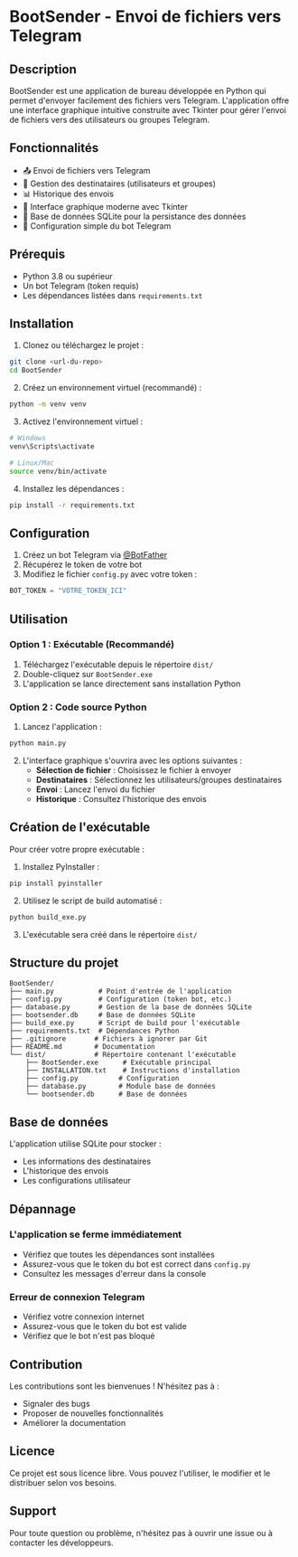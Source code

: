 # BootSender - Envoi de fichiers vers Telegram

## Description

BootSender est une application de bureau développée en Python qui permet d'envoyer facilement des fichiers vers Telegram. L'application offre une interface graphique intuitive construite avec Tkinter pour gérer l'envoi de fichiers vers des utilisateurs ou groupes Telegram.

## Fonctionnalités

- 📤 Envoi de fichiers vers Telegram
- 👥 Gestion des destinataires (utilisateurs et groupes)
- 📊 Historique des envois
- 🎨 Interface graphique moderne avec Tkinter
- 💾 Base de données SQLite pour la persistance des données
- 🔧 Configuration simple du bot Telegram

## Prérequis

- Python 3.8 ou supérieur
- Un bot Telegram (token requis)
- Les dépendances listées dans `requirements.txt`

## Installation

1. Clonez ou téléchargez le projet :
```bash
git clone <url-du-repo>
cd BootSender
```

2. Créez un environnement virtuel (recommandé) :
```bash
python -m venv venv
```

3. Activez l'environnement virtuel :
```bash
# Windows
venv\Scripts\activate

# Linux/Mac
source venv/bin/activate
```

4. Installez les dépendances :
```bash
pip install -r requirements.txt
```

## Configuration

1. Créez un bot Telegram via [@BotFather](https://t.me/botfather)
2. Récupérez le token de votre bot
3. Modifiez le fichier `config.py` avec votre token :
```python
BOT_TOKEN = "VOTRE_TOKEN_ICI"
```

## Utilisation

### Option 1 : Exécutable (Recommandé)
1. Téléchargez l'exécutable depuis le répertoire `dist/`
2. Double-cliquez sur `BootSender.exe`
3. L'application se lance directement sans installation Python

### Option 2 : Code source Python
1. Lancez l'application :
```bash
python main.py
```

2. L'interface graphique s'ouvrira avec les options suivantes :
   - **Sélection de fichier** : Choisissez le fichier à envoyer
   - **Destinataires** : Sélectionnez les utilisateurs/groupes destinataires
   - **Envoi** : Lancez l'envoi du fichier
   - **Historique** : Consultez l'historique des envois

## Création de l'exécutable

Pour créer votre propre exécutable :

1. Installez PyInstaller :
```bash
pip install pyinstaller
```

2. Utilisez le script de build automatisé :
```bash
python build_exe.py
```

3. L'exécutable sera créé dans le répertoire `dist/`

## Structure du projet

```
BootSender/
├── main.py           # Point d'entrée de l'application
├── config.py         # Configuration (token bot, etc.)
├── database.py       # Gestion de la base de données SQLite
├── bootsender.db     # Base de données SQLite
├── build_exe.py      # Script de build pour l'exécutable
├── requirements.txt  # Dépendances Python
├── .gitignore       # Fichiers à ignorer par Git
├── README.md        # Documentation
└── dist/            # Répertoire contenant l'exécutable
    ├── BootSender.exe      # Exécutable principal
    ├── INSTALLATION.txt    # Instructions d'installation
    ├── config.py          # Configuration
    ├── database.py        # Module base de données
    └── bootsender.db      # Base de données
```

## Base de données

L'application utilise SQLite pour stocker :
- Les informations des destinataires
- L'historique des envois
- Les configurations utilisateur

## Dépannage

### L'application se ferme immédiatement
- Vérifiez que toutes les dépendances sont installées
- Assurez-vous que le token du bot est correct dans `config.py`
- Consultez les messages d'erreur dans la console

### Erreur de connexion Telegram
- Vérifiez votre connexion internet
- Assurez-vous que le token du bot est valide
- Vérifiez que le bot n'est pas bloqué

## Contribution

Les contributions sont les bienvenues ! N'hésitez pas à :
- Signaler des bugs
- Proposer de nouvelles fonctionnalités
- Améliorer la documentation

## Licence

Ce projet est sous licence libre. Vous pouvez l'utiliser, le modifier et le distribuer selon vos besoins.

## Support

Pour toute question ou problème, n'hésitez pas à ouvrir une issue ou à contacter les développeurs.
